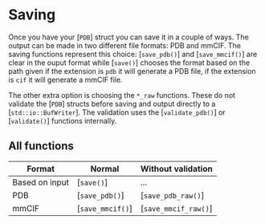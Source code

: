 # Saving

Once you have your [`PDB`] struct you can save it in a couple of ways. The output can be made in two different file formats: PDB and mmCIF. The saving functions represent this choice: [`save_pdb()`] and [`save_mmcif()`] are clear in the ouput format while [`save()`] chooses the format based on the path given if the extension is `pdb` it will generate a PDB file, if the extension is `cif` it will generate a mmCIF file.

The other extra option is choosing the `*_raw` functions. These do not validate the [`PDB`] structs before saving and output directly to a [`std::io::BufWriter`]. The validation uses the [`validate_pdb()`] or [`validate()`] functions internally.

## All functions
| Format |  Normal | Without validation |
| --- | --- | --- |
| Based on input | [`save()`] | ... |
| PDB | [`save_pdb()`] | [`save_pdb_raw()`] |
| mmCIF | [`save_mmcif()`] | [`save_mmcif_raw()`] | 